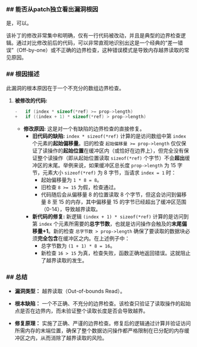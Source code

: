 ### **## 能否从patch独立看出漏洞根因**
是，可以。

该补丁的修改非常集中和明确，仅有一行代码被改动，并且是典型的边界检查逻辑。通过对比修改前后的代码，可以非常直观地识别出这是一个经典的“差一错误”（Off-by-one）或不正确的边界检查，这种错误模式是导致内存越界读取的常见原因。

### **## 根因描述**

此漏洞的根本原因在于一个不充分的数组边界检查。

1.  **被修改的代码:**
    ```c
    -	if (index * sizeof(*ref) >= prop->length)
    +	if ((index + 1) * sizeof(*ref) > prop->length)
    ```
    *   **修改原因:** 这是对一个有缺陷的边界检查的直接修复。
        *   **旧代码的缺陷:** `index * sizeof(*ref)` 计算的是访问数组中第 `index` 个元素的**起始偏移量**。旧的检查 `起始偏移量 >= prop->length` 仅仅保证了读操作的**起始位置**在缓冲区内（或恰好在边界上），但完全没有保证整个读操作（即从起始位置读取 `sizeof(*ref)` 个字节）不会**超出**缓冲区的末尾。举例来说，如果缓冲区总长度 `prop->length` 为 15 字节，元素大小 `sizeof(*ref)` 为 8 字节，当请求 `index = 1` 时：
            *   起始偏移量为 `1 * 8 = 8`。
            *   旧检查 `8 >= 15` 为假，检查通过。
            *   代码随后会从偏移量 8 的位置读取 8 个字节，但这会访问到偏移量 8 至 15 的内存，其中偏移量 15 的字节已经超出了缓冲区范围（0-14），导致越界读取。
        *   **新代码的修复:** 新逻辑 `(index + 1) * sizeof(*ref)` 计算的是访问到第 `index` 个元素所需要的**总字节数**，也就是访问操作会触及的**末尾偏移量+1**。新的检查 `总字节数 > prop->length` 确保了要读取的数据块必须**完全包含**在缓冲区之内。在上述例子中：
            *   总字节数为 `(1 + 1) * 8 = 16`。
            *   新检查 `16 > 15` 为真，检查失败，函数正确地返回错误。这就阻止了越界读取的发生。

### **## 总结**

*   **漏洞类型：**
    越界读取（Out-of-bounds Read）。

*   **根本缺陷：**
    一个不正确、不充分的边界检查。该检查只验证了读取操作的起始点是否在边界内，而未验证整个读取长度是否会导致越界。

*   **修复原理：**
    实施了正确、严谨的边界检查。修复后的逻辑通过计算并验证访问所需内存的末端位置，确保了整个数据访问操作都严格限制在已分配的内存缓冲区之内，从而消除了越界读取的风险。